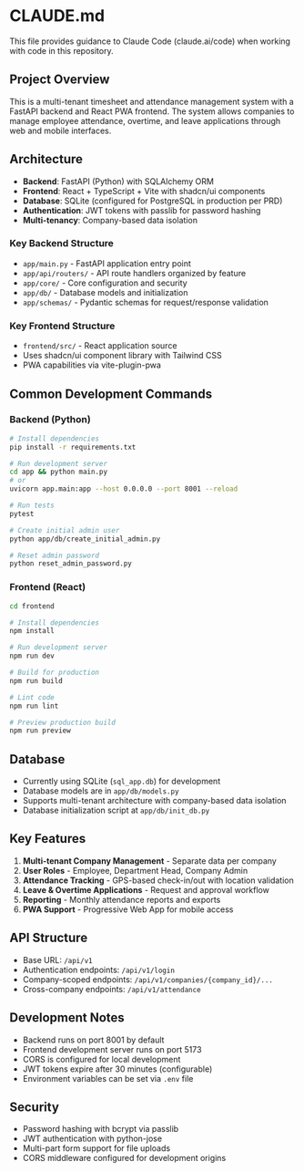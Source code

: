 # CLAUDE.md

This file provides guidance to Claude Code (claude.ai/code) when working with code in this repository.

## Project Overview

This is a multi-tenant timesheet and attendance management system with a FastAPI backend and React PWA frontend. The system allows companies to manage employee attendance, overtime, and leave applications through web and mobile interfaces.

## Architecture

- **Backend**: FastAPI (Python) with SQLAlchemy ORM
- **Frontend**: React + TypeScript + Vite with shadcn/ui components
- **Database**: SQLite (configured for PostgreSQL in production per PRD)
- **Authentication**: JWT tokens with passlib for password hashing
- **Multi-tenancy**: Company-based data isolation

### Key Backend Structure
- `app/main.py` - FastAPI application entry point
- `app/api/routers/` - API route handlers organized by feature
- `app/core/` - Core configuration and security
- `app/db/` - Database models and initialization
- `app/schemas/` - Pydantic schemas for request/response validation

### Key Frontend Structure
- `frontend/src/` - React application source
- Uses shadcn/ui component library with Tailwind CSS
- PWA capabilities via vite-plugin-pwa

## Common Development Commands

### Backend (Python)
```bash
# Install dependencies
pip install -r requirements.txt

# Run development server
cd app && python main.py
# or
uvicorn app.main:app --host 0.0.0.0 --port 8001 --reload

# Run tests
pytest

# Create initial admin user
python app/db/create_initial_admin.py

# Reset admin password
python reset_admin_password.py
```

### Frontend (React)
```bash
cd frontend

# Install dependencies
npm install

# Run development server
npm run dev

# Build for production
npm run build

# Lint code
npm run lint

# Preview production build
npm run preview
```

## Database

- Currently using SQLite (`sql_app.db`) for development
- Database models are in `app/db/models.py`
- Supports multi-tenant architecture with company-based data isolation
- Database initialization script at `app/db/init_db.py`

## Key Features

1. **Multi-tenant Company Management** - Separate data per company
2. **User Roles** - Employee, Department Head, Company Admin
3. **Attendance Tracking** - GPS-based check-in/out with location validation
4. **Leave & Overtime Applications** - Request and approval workflow
5. **Reporting** - Monthly attendance reports and exports
6. **PWA Support** - Progressive Web App for mobile access

## API Structure

- Base URL: `/api/v1`
- Authentication endpoints: `/api/v1/login`
- Company-scoped endpoints: `/api/v1/companies/{company_id}/...`
- Cross-company endpoints: `/api/v1/attendance`

## Development Notes

- Backend runs on port 8001 by default
- Frontend development server runs on port 5173
- CORS is configured for local development
- JWT tokens expire after 30 minutes (configurable)
- Environment variables can be set via `.env` file

## Security

- Password hashing with bcrypt via passlib
- JWT authentication with python-jose
- Multi-part form support for file uploads
- CORS middleware configured for development origins